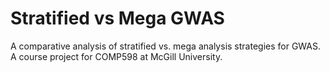 # Stratified vs Mega GWAS
A comparative analysis of stratified vs. mega analysis strategies for GWAS. A course project for COMP598 at McGill University.
